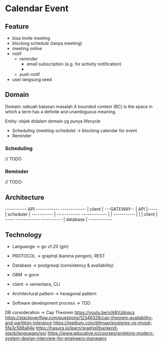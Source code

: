# Calendar Event

## Feature
- bisa invite meeting
- blocking schedule (tanpa meeting)
- meeting online
- notif
    - reminder
        - email subscription (e.g. for activity notification)
        - 
    - push notif
- user langsung seed

## Domain
Domain: sebuah batasan masalah
A bounded context (BC) is the space in which a term has a definite and unambiguous meaning.

Entity: objek didalam domain yg punya lifecycle

- Scheduling (meeting-schedule) -> blocking calendar for event
- Reminder

### Scheduling
// TODO

### Reminder
// TODO

## Architecture

-----------     API      ------------     -------------
| client  | ---GATEWAY-- |    API   |-----| scheduler |
-----------     |        ------------     -------------
                |              | 
-----------     |              |
| client  | -----        ------------
-----------              | database |
                         ------------

## Technology
- Languange -> go v1.20 (gin)
- PROTOCOL  -> graphql (karena pengen), REST
- Database  -> postgresql (consistency & availability)
- ORM       -> gorm
- client    -> sementara, CLI

- Architectural pattern -> hexagonal pattern
- Software development process -> TDD       

DB consideration -> Cap Theorem
https://youtu.be/vIA8VJdnpcs
https://stackoverflow.com/questions/12346326/cap-theorem-availability-and-partition-tolerance
https://medium.com/@hnasr/postgres-vs-mysql-5fa3c588a94e
https://hasura.io/learn/graphql/backend-stack/languages/go/
https://www.educative.io/courses/grokking-modern-system-design-interview-for-engineers-managers